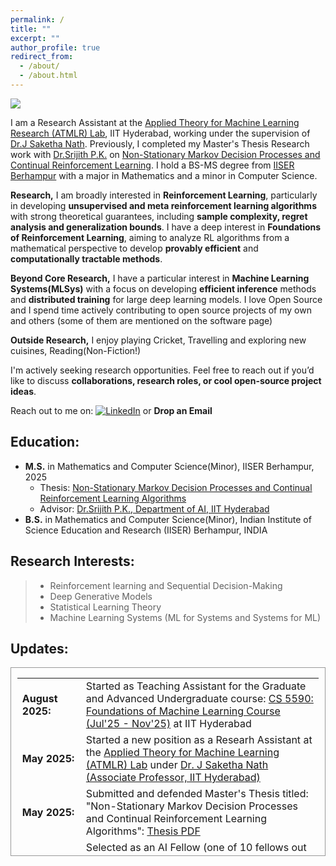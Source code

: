 ```yaml
---
permalink: /
title: ""
excerpt: ""
author_profile: true
redirect_from: 
  - /about/
  - /about.html
---
```


![](../images/first-post-modified.png)


I am a Research Assistant at the [Applied Theory for Machine Learning Research (ATMLR) Lab](https://atmlr-lab.github.io/index.html), IIT Hyderabad, working under the supervision of [Dr.J Saketha Nath](https://people.iith.ac.in/saketha/). Previously, I completed my Master's Thesis Research work with [Dr.Srijith P.K.](https://sites.google.com/site/pksrijith/home) on [Non-Stationary Markov Decision Processes and Continual Reinforcement Learning](https://www.dropbox.com/scl/fi/it6oqxw2gapwsdf81ypyn/MS_Thesis_Final_Submission_Katakam_Sandesh_20062-signed.pdf?rlkey=rz7eetkbfe4qpk29bfifim8e5&st=n9cksfbn&dl=0). I hold a BS-MS degree from [IISER Berhampur](https://www.iiserbpr.ac.in/) with a major in Mathematics and a minor in Computer Science.

**Research,** I am broadly interested in **Reinforcement Learning**, particularly in developing **unsupervised and meta reinforcement learning algorithms** with strong theoretical guarantees, including **sample complexity, regret analysis and generalization bounds**. I have a deep interest in **Foundations of Reinforcement Learning**, aiming to analyze RL algorithms from a mathematical perspective to develop **provably efficient** and **computationally tractable methods**. 

**Beyond Core Research,** I have a particular interest in **Machine Learning Systems(MLSys)** with a focus on developing **efficient inference** methods and **distributed training** for large deep learning models. I love Open Source and I spend time actively contributing to open source projects of my own and others (some of them are mentioned on the software page)
  
**Outside Research,**  I enjoy playing Cricket, Travelling and exploring new cuisines, Reading(Non-Fiction!)  
  
I'm actively seeking research opportunities. Feel free to reach out if you’d like to discuss **collaborations, research roles, or cool open-source project ideas**.

Reach out to me on: [![LinkedIn](https://img.shields.io/badge/linkedin-%230077B5.svg?style=for-the-badge&logo=linkedin&logoColor=white)](https://www.linkedin.com/in/sandesh-katakam-79b6b1135/) or **Drop an Email**
  
Education:
------- 

* __M.S.__ in Mathematics and Computer Science(Minor), IISER Berhampur, 2025
  * Thesis: [Non-Stationary Markov Decision Processes and Continual Reinforcement Learning Algorithms](https://www.dropbox.com/scl/fi/it6oqxw2gapwsdf81ypyn/MS_Thesis_Final_Submission_Katakam_Sandesh_20062-signed.pdf?rlkey=rz7eetkbfe4qpk29bfifim8e5&st=n9cksfbn&dl=0)
  * Advisor: [Dr.Srijith P.K., Department of AI, IIT Hyderabad](https://sites.google.com/site/pksrijith/home)
* __B.S.__ in Mathematics and Computer Science(Minor), Indian Institute of Science Education and Research (IISER) Berhampur, INDIA

  

Research Interests:
------  
>* Reinforcement learning and Sequential Decision-Making
>* Deep Generative Models
>* Statistical Learning Theory
>* Machine Learning Systems (ML for Systems and Systems for ML)


Updates:
------

<div style="height:300px;overflow:auto; border:1px solid #999; padding-left: 0.7em; padding-right: 0.7em">
<table>
<col width="100px" />
<col width="650px" />
<!--  <tr><td><b>March 2024:</b></td><td>Started Building CaaS (Compute as a Service) Startup in Stealth Mode </td></tr> -->
  <tr><td><b>August 2025:</b></td><td>Started as Teaching Assistant for the Graduate and Advanced Undergraduate course: <a href="https://people.iith.ac.in/saketha/teaching/cs5590.html">CS 5590: Foundations of Machine Learning Course (Jul'25 - Nov'25)</a> at IIT Hyderabad</td></tr>
  <tr><td><b>May 2025:</b></td><td>Started a new position as a Researh Assistant at the <a href="https://atmlr-lab.github.io/index.html">Applied Theory for Machine Learning (ATMLR) Lab</a> under <a href="https://people.iith.ac.in/saketha/">Dr. J Saketha Nath (Associate Professor, IIT Hyderabad)</a> </td></tr>
  <tr><td><b>May 2025:</b></td><td>Submitted and defended Master's Thesis titled: "Non-Stationary Markov Decision Processes and Continual Reinforcement Learning Algorithms": <a href="https://www.dropbox.com/scl/fi/it6oqxw2gapwsdf81ypyn/MS_Thesis_Final_Submission_Katakam_Sandesh_20062-signed.pdf?rlkey=rz7eetkbfe4qpk29bfifim8e5&st=n9cksfbn&dl=0">Thesis PDF</a></td></tr>
  <tr><td><b>December 2024:</b></td><td>Selected as an AI Fellow (one of 10 fellows out of 350+ applicants worldwide) to be a part of the 2-month immersive Pi School of AI program(Rome, Italy) on a 100% scholarship</td></tr>
  <tr><td><b>September 2024:</b></td><td>Started position as Undergraduate Teaching Assistant(TA) at IISER Berhampur for CDS 101: Introduction to Programming with Python (Fall Semester 2024 Sep-Dec) under Dr. Anabik Pal</td></tr>
 <tr><td><b>February 2024:</b></td><td>Selected for Oxford Machine Learning Summer School 2024 for the tracks MLx Representation Learning and MLx Health and Bio to be held at Oxford Mathematical Institute UK</td></tr>
 <tr><td><b>January 2024:</b></td><td>Started as Masters Thesis Student at Bayesian Reasoning and Inference Group at Department of AI, IIT Hyderabad</td></tr>
 <tr><td><b>August 2023:</b></td><td>Worked at REint AI (Startup) as a Deep Learning Intern</td></tr>
 <tr><td><b>July 2023:</b></td><td>Selected for 7th Summer School on Artificial Intelligence 2023 with focus on Computer Vision and Machine Learning by IIIT Hyderabad (In-Person Category)</td></tr>
 <tr><td><b>Mar 2023:</b></td><td>Awarded Summer Research Fellowship by Indian Academy of Sciences to work under Dr. Sudarshan Iyengar HoD of CSE dept at IIT Ropar</td></tr>
  <tr><td><b>Nov 2022:</b></td><td>Started new position in the  Department of Physics, IISER Berhampur as Project student under Dr. Rahul Sharma. I Will be working on denoising models for STM images(scanning tunneling microscopy) </td></tr>
  <tr><td><b>Oct 2022:</b></td><td> Our Team secured Silver Medal  in iGEM Grand Jamboree 2022 at Paris, France</td></tr> 
  <tr><td><b>June 2022:</b></td><td>Started position at iGEM Team IISER Berhampur  in the Modelling Team </td></tr>
  <tr><td><b>May 2022:</b></td><td>Started Internship at IIT Hyderabad, Department of A.I. Under Prof. Srijit P.K. on Neural Differential Equations</td></tr>  
  <tr><td><b>Mar 2022:</b></td><td>Started position as Undergraduate Research Assistant in the NeuroImaging and Brain Research Group, IISER Berhampur under Dr. Vivek Tiwari</td></tr>  
  <tr><td><b>Dec 2020:</b></td><td>Admitted to BS-MS Dual Degree Programme at IISER Berhampur through JEE Advanced Channel</td></tr>

</table></div>



